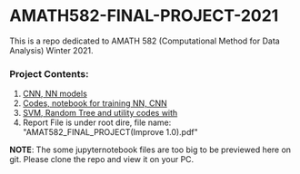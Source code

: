 # AMATH582-FINAL-PROJECT-2021

This is a repo dedicated to AMATH 582 (Computational Method for Data Analysis) Winter 2021. 

### **Project Contents**: 
1. [CNN, NN models](CNN_Models)
2. [Codes, notebook for training NN, CNN](CNN_python_codes)
3. [SVM, Random Tree and utility codes with](scratchpaper-works2)
4. Report File is under root dire, file name: "AMAT582_FINAL_PROJECT(Improve 1.0).pdf"


**NOTE**: The some jupyternotebook files are too big to be previewed here on git. Please clone the repo and view it on your PC. 
